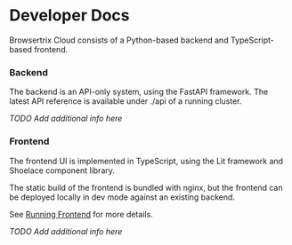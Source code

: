 # Developer Docs

Browsertrix Cloud consists of a Python-based backend and TypeScript-based frontend.

### Backend

The backend is an API-only system, using the FastAPI framework. The latest API reference is available
under ./api of a running cluster.

*TODO Add additional info here*

### Frontend

The frontend UI is implemented in TypeScript, using the Lit framework and Shoelace component library.

The static build of the frontend is bundled with nginx, but the frontend can be deployed locally in dev mode against an existing backend.

See [Running Frontend](./frontend-dev) for more details.

*TODO Add additional info here*

